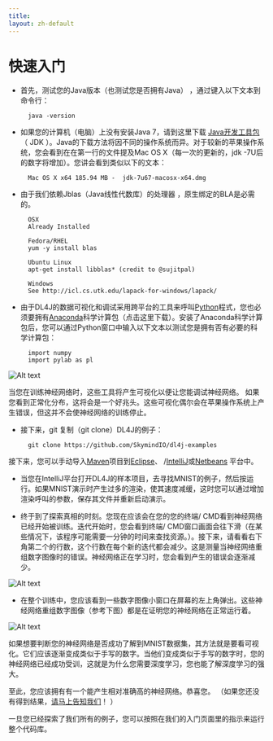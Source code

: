```yaml
---
title: 
layout: zh-default
---
```


# 快速入门

* 首先，测试您的Java版本（也测试您是否拥有Java） ，通过键入以下文本到命令行：

		java -version

* 如果您的计算机（电脑）上没有安装Java 7，请到这里下载 [Java开发工具包](http://www.oracle.com/technetwork/java/javase/downloads/jdk7-downloads-1880260.html)（ JDK ）。Java的下载方法将因不同的操作系统而异。对于较新的苹果操作系统，您会看到在在第一行的文件提及Mac OS X（每一次的更新的，jdk -7U后的数字将增加）。您讲会看到类似以下的文本：

		Mac OS X x64 185.94 MB -  jdk-7u67-macosx-x64.dmg

* 由于我们依赖Jblas（Java线性代数库）的处理器 ，原生绑定的BLA是必需的。

		OSX
		Already Installed
		
		Fedora/RHEL
		yum -y install blas
		
		Ubuntu Linux
		apt-get install libblas* (credit to @sujitpal)
		
		Windows
		See http://icl.cs.utk.edu/lapack-for-windows/lapack/

* 由于DL4J的数据可视化和调试采用跨平台的工具来呼叫[Python](https://zh.wikipedia.org/wiki/Python)程式，您也必须要拥有[Anaconda](http://continuum.io/downloads)科学计算包（点击这里下载）。安装了Anaconda科学计算包后，您可以通过Python窗口中输入以下文本以测试您是拥有否有必要的科学计算包：

		import numpy
		import pylab as pl

![Alt text](../img/python_shot.png)

当您在训练神经网络时，这些工具将产生可视化以便让您能调试神经网络。 如果您看到正常化分布，这将会是一个好兆头。这些可视化偶尔会在苹果操作系统上产生错误，但这并不会使神经网络的训练停止。

* 接下来，git 复制（git clone）DL4J的例子：

		git clone https://github.com/SkymindIO/dl4j-examples

接下来，您可以手动导入[Maven](https://maven.apache.org/download.cgi)项目到[Eclipse](http://books.sonatype.com/m2eclipse-book/reference/creating-sect-importing-projects.html)、 /[IntelliJ](https://www.jetbrains.com/idea/help/importing-project-from-maven-model.html)或[Netbeans](http://wiki.netbeans.org/MavenBestPractices) 平台中。

* 当您在IntelliJ平台打开DL4J的样本项目，去寻找MNIST的例子，然后按运行。如果MNIST演示时产生过多的渲染，使其速度减缓，这时您可以通过增加渲染呼叫的参数，保存其文件并重新启动演示。

* 终于到了探索真相的时刻。您现在应该会在您的您的终端/ CMD看到神经网络已经开始被训练。迭代开始时，您会看到终端/ CMD窗口画面会往下滑（在某些情况下，该程序可能需要一分钟的时间来查找资源。）。接下来，请看看右下角第二个的行数，这个行数在每个新的迭代都会减少。这是测量当神经网络重组数字图像时的错误。神经网络正在学习时，您会看到产生的错误会逐渐减少。

![Alt text](../img/learning.png)

* 在整个训练中，您应该看到一些数字图像小窗口在屏幕的左上角弹出。这些神经网络重组数字图像（参考下图）都是在证明您的神经网络在正常运行着。

![Alt text](../img/numeral_reconstructions.png)

如果想要判断您的神经网络是否成功了解到MNIST数据集，其方法就是要看可视化。它们应该逐渐变成类似于手写的数字。当他们变成类似于手写的数字时，您的神经网络已经成功受训，这就是为什么您需要深度学习，您也能了解深度学习的强大。

至此，您应该拥有有一个能产生相对准确高的神经网络。恭喜您。 （如果您还没有得到结果，[请马上告知我们](mailto:chris@skymind.io)！ ）

一旦您已经探索了我们所有的例子，您可以按照在我们的入门页面里的指示来运行整个代码库。
